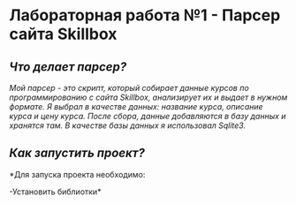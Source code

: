 # Лабораторная работа №1 - Парсер сайта Skillbox

## *Что делает парсер?*
*Мой парсер - это скрипт, который собирает данные курсов по программированию с сайта  Skillbox, анализирует их и выдает в нужном формате. Я выбрал в качестве данных: название курса, описание курса и цену курса. После сбора, данные добавляются в базу данных и хранятся там. В качестве базы данных я использовал  Sqlite3.*

## *Как запустить проект?*
*Для запуска проекта необходимо:

  -Установить библиотки*

